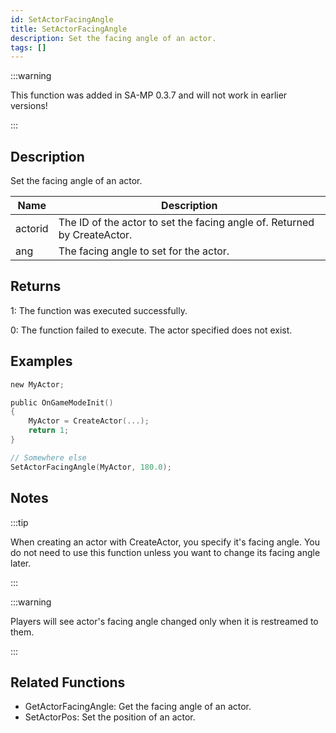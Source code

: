 ```yaml
---
id: SetActorFacingAngle
title: SetActorFacingAngle
description: Set the facing angle of an actor.
tags: []
---
```


:::warning

This function was added in SA-MP 0.3.7 and will not work in earlier versions!

:::

## Description

Set the facing angle of an actor.


| Name | Description |
|------|-------------|
|actorid | The ID of the actor to set the facing angle of. Returned by CreateActor.|
|ang | The facing angle to set for the actor.|


## Returns

 1: The function was executed successfully. 

 0: The function failed to execute. The actor specified does not exist.


## Examples


```c
new MyActor;

public OnGameModeInit()
{
    MyActor = CreateActor(...);
    return 1;
}

// Somewhere else
SetActorFacingAngle(MyActor, 180.0);
```


## Notes

:::tip

When creating an actor with CreateActor, you specify it's facing angle. You do not need to use this function unless you want to change its facing angle later.

:::


:::warning

Players will see actor's facing angle changed only when it is restreamed to them.

:::


## Related Functions


-  GetActorFacingAngle: Get the facing angle of an actor.
-  SetActorPos: Set the position of an actor.